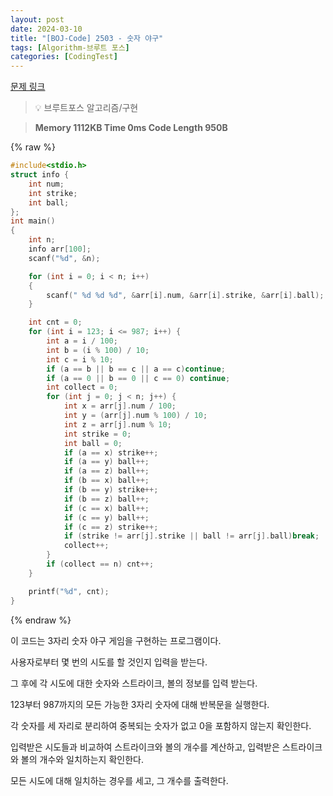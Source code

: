 ```yaml
---
layout: post
date: 2024-03-10
title: "[BOJ-Code] 2503 - 숫자 야구"
tags: [Algorithm-브루트 포스]
categories: [CodingTest]
---
```


[문제 링크](https://www.acmicpc.net/problem/2503)


> 💡 브루트포스 알고리즘/구현


> **Memory   1112KB                                   Time   0ms                                Code Length   950B**



{% raw %}
```c++
#include<stdio.h>
struct info {
	int num;
	int strike;
	int ball;
};
int main()
{
	int n;
	info arr[100];
	scanf("%d", &n);

	for (int i = 0; i < n; i++)
	{
		scanf(" %d %d %d", &arr[i].num, &arr[i].strike, &arr[i].ball);
	}

	int cnt = 0;
	for (int i = 123; i <= 987; i++) {
		int a = i / 100;
		int b = (i % 100) / 10;
		int c = i % 10;
		if (a == b || b == c || a == c)continue;
		if (a == 0 || b == 0 || c == 0) continue;
		int collect = 0;
		for (int j = 0; j < n; j++) {
			int x = arr[j].num / 100;
			int y = (arr[j].num % 100) / 10;
			int z = arr[j].num % 10;
			int strike = 0;
			int ball = 0;
			if (a == x) strike++;
			if (a == y) ball++;
			if (a == z) ball++;
			if (b == x) ball++;
			if (b == y) strike++;
			if (b == z) ball++;
			if (c == x) ball++;
			if (c == y) ball++;
			if (c == z) strike++;
			if (strike != arr[j].strike || ball != arr[j].ball)break;
			collect++;
		}
		if (collect == n) cnt++;
	}

	printf("%d", cnt);
}
```
{% endraw %}



이 코드는 3자리 숫자 야구 게임을 구현하는 프로그램이다.

사용자로부터 몇 번의 시도를 할 것인지 입력을 받는다.

그 후에 각 시도에 대한 숫자와 스트라이크, 볼의 정보를 입력 받는다.

123부터 987까지의 모든 가능한 3자리 숫자에 대해 반복문을 실행한다.

각 숫자를 세 자리로 분리하여 중복되는 숫자가 없고 0을 포함하지 않는지 확인한다.

입력받은 시도들과 비교하여 스트라이크와 볼의 개수를 계산하고, 입력받은 스트라이크와 볼의 개수와 일치하는지 확인한다.

모든 시도에 대해 일치하는 경우를 세고, 그 개수를 출력한다.

